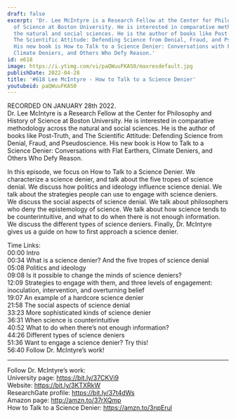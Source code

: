```yaml
---
draft: false
excerpt: 'Dr. Lee McIntyre is a Research Fellow at the Center for Philosophy and History
  of Science at Boston University. He is interested in comparative methodology across
  the natural and social sciences. He is the author of books like Post-Truth, and
  The Scientific Attitude: Defending Science from Denial, Fraud, and Pseudoscience.
  His new book is How to Talk to a Science Denier: Conversations with Flat Earthers,
  Climate Deniers, and Others Who Defy Reason.'
id: e618
image: https://i.ytimg.com/vi/paQWuuFKAS0/maxresdefault.jpg
publishDate: 2022-04-28
title: '#618 Lee McIntyre - How to Talk to a Science Denier'
youtubeid: paQWuuFKAS0
---
```

RECORDED ON JANUARY 28th 2022.  
Dr. Lee McIntyre is a Research Fellow at the Center for Philosophy and History of Science at Boston University. He is interested in comparative methodology across the natural and social sciences. He is the author of books like Post-Truth, and The Scientific Attitude: Defending Science from Denial, Fraud, and Pseudoscience. His new book is How to Talk to a Science Denier: Conversations with Flat Earthers, Climate Deniers, and Others Who Defy Reason.

In this episode, we focus on How to Talk to a Science Denier. We characterize a science denier, and talk about the five tropes of science denial. We discuss how politics and ideology influence science denial. We talk about the strategies people can use to engage with science deniers. We discuss the social aspects of science denial. We talk about philosophers who deny the epistemology of science. We talk about how science tends to be counterintuitive, and what to do when there is not enough information. We discuss the different types of science deniers. Finally, Dr. McIntyre gives us a guide on how to first approach a science denier.

Time Links:  
00:00 Intro  
00:34  What is a science denier? And the five tropes of science denial  
05:08  Politics and ideology  
09:08  Is it possible to change the minds of science deniers?  
12:09  Strategies to engage with them, and three levels of engagement: inoculation, intervention, and overturning belief  
19:07  An example of a hardcore science denier  
21:58  The social aspects of science denial  
33:23  More sophisticated kinds of science denier  
36:31  When science is counterintuitive  
40:52  What to do when there’s not enough information?  
44:26  Different types of science deniers  
51:36  Want to engage a science denier? Try this!  
56:40  Follow Dr. McIntyre’s work!

---

Follow Dr. McIntyre’s work:  
University page: https://bit.ly/37CKVi9  
Website: https://bit.ly/3KTXRkW  
ResearchGate profile: https://bit.ly/37t4dWs  
Amazon page: http://amzn.to/37rXQmp  
How to Talk to a Science Denier: https://amzn.to/3npErul
